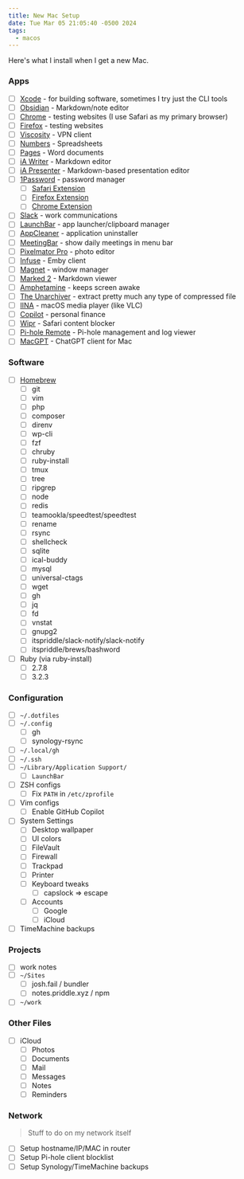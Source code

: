 ```yaml
---
title: New Mac Setup
date: Tue Mar 05 21:05:40 -0500 2024
tags:
  - macos
---
```


Here's what I install when I get a new Mac.

### Apps

- [ ] [Xcode](https://developer.apple.com/xcode/) - for building software, sometimes I try just the CLI tools
- [ ] [Obsidian](https://obsidian.md) - Markdown/note editor
- [ ] [Chrome](https://www.google.com/chrome/) - testing websites (I use Safari as my primary browser)
- [ ] [Firefox](https://www.mozilla.org/en-US/firefox/) - testing websites
- [ ] [Viscosity](https://www.sparklabs.com/viscosity/) - VPN client
- [ ] [Numbers](https://www.apple.com/numbers/) - Spreadsheets
- [ ] [Pages](https://www.apple.com/pages/) - Word documents
- [ ] [iA Writer](https://ia.net/writer) - Markdown editor
- [ ] [iA Presenter](https://ia.net/presenter) - Markdown-based presentation editor
- [ ] [1Password](https://1password.com) - password manager
    - [ ] [Safari Extension](https://apps.apple.com/us/app/1password-for-safari/id1569813296?mt=12)
    - [ ] [Firefox Extension](https://addons.mozilla.org/en-US/firefox/addon/1password-x-password-manager/)
    - [ ] [Chrome Extension](https://chromewebstore.google.com/detail/1password-–-password-mana/aeblfdkhhhdcdjpifhhbdiojplfjncoa)
- [ ] [Slack](https://slack.com) - work communications
- [ ] [LaunchBar](https://www.obdev.at/products/launchbar/index.html) - app launcher/clipboard manager
- [ ] [AppCleaner](https://freemacsoft.net/appcleaner/) - application uninstaller
- [ ] [MeetingBar](https://meetingbar.app) - show daily meetings in menu bar
- [ ] [Pixelmator Pro](https://www.pixelmator.com/pro/) - photo editor
- [ ] [Infuse](https://firecore.com/infuse) - Emby client
- [ ] [Magnet](https://magnet.crowdcafe.com) - window manager
- [ ] [Marked 2](https://marked2app.com) - Markdown viewer
- [ ] [Amphetamine](https://apps.apple.com/us/app/amphetamine/id937984704?mt=12) - keeps screen awake
- [ ] [The Unarchiver](https://theunarchiver.com) - extract pretty much any type of compressed file
- [ ] [IINA](https://iina.io) - macOS media player (like VLC)
- [ ] [Copilot](https://copilot.money) - personal finance
- [ ] [Wipr](https://apps.apple.com/us/app/wipr/id1320666476?mt=12) - Safari content blocker
- [ ] [Pi-hole Remote](https://apps.apple.com/us/app/pi-hole-remote/id1515445551) - Pi-hole management and log viewer
- [ ] [MacGPT](https://www.macgpt.com) - ChatGPT client for Mac

### Software

- [ ] [Homebrew](https://brew.sh)
    - [ ] git
    - [ ] vim
    - [ ] php
    - [ ] composer
    - [ ] direnv
    - [ ] wp-cli
    - [ ] fzf
    - [ ] chruby
    - [ ] ruby-install
    - [ ] tmux
    - [ ] tree
    - [ ] ripgrep
    - [ ] node
    - [ ] redis
    - [ ] teamookla/speedtest/speedtest
    - [ ] rename
    - [ ] rsync
    - [ ] shellcheck
    - [ ] sqlite
    - [ ] ical-buddy
    - [ ] mysql
    - [ ] universal-ctags
    - [ ] wget
    - [ ] gh
    - [ ] jq
    - [ ] fd
    - [ ] vnstat
    - [ ] gnupg2
    - [ ] itspriddle/slack-notify/slack-notify
    - [ ] itspriddle/brews/bashword
- [ ] Ruby (via ruby-install)
    - [ ] 2.7.8
    - [ ] 3.2.3

### Configuration

- [ ] `~/.dotfiles`
- [ ] `~/.config`
    - [ ] gh
    - [ ] synology-rsync
- [ ] `~/.local/gh`
- [ ] `~/.ssh`
- [ ] `~/Library/Application Support/`
    - [ ] `LaunchBar`
- [ ] ZSH configs
    - [ ] Fix `PATH` in `/etc/zprofile`
- [ ] Vim configs
    - [ ] Enable GitHub Copilot
- [ ] System Settings
    - [ ] Desktop wallpaper
    - [ ] UI colors
    - [ ] FileVault
    - [ ] Firewall
    - [ ] Trackpad
    - [ ] Printer
    - [ ] Keyboard tweaks
        - [ ] capslock => escape
    - [ ] Accounts
        - [ ] Google
        - [ ] iCloud
- [ ] TimeMachine backups

### Projects

- [ ] work notes
- [ ] `~/Sites`
    - [ ] josh.fail / bundler
    - [ ] notes.priddle.xyz / npm
- [ ] `~/work`

### Other Files

- [ ] iCloud
    - [ ] Photos
    - [ ] Documents
    - [ ] Mail
    - [ ] Messages
    - [ ] Notes
    - [ ] Reminders

### Network

> Stuff to do on my network itself

- [ ] Setup hostname/IP/MAC in router
- [ ] Setup Pi-hole client blocklist
- [ ] Setup Synology/TimeMachine backups
